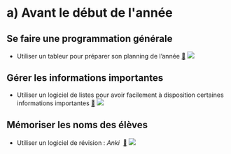 # a) Avant le début de l'année

## Se faire une programmation générale
* Utiliser un tableur pour préparer son planning de l’année [🔗](https://docs.google.com/spreadsheets/d/1ZJQn8ZNyncv9BA1cmWkf-uT3k_jZQR3ylywSdynabtU/edit?usp=sharing)
[![](https://i.ibb.co/jZSWFng/programme-tableur.png)](https://docs.google.com/spreadsheets/d/1ZJQn8ZNyncv9BA1cmWkf-uT3k_jZQR3ylywSdynabtU/edit?usp=sharing)

## Gérer les informations importantes
* Utiliser un logiciel de listes pour avoir facilement à disposition certaines informations importantes [🔗](https://keep.google.com/u/0/#home)
[![](https://i.ibb.co/fXqdwBj/keep-google-floutage.jpg)](https://keep.google.com/u/0/#home)

## Mémoriser les noms des élèves
* Utiliser un logiciel de révision : _Anki_  [🔗](https://apps.ankiweb.net/)
[![](https://i.ibb.co/BPLpBN0/anki-site.png)](https://apps.ankiweb.net/)

<!-- Remember The Milk, Evernote ... -->
